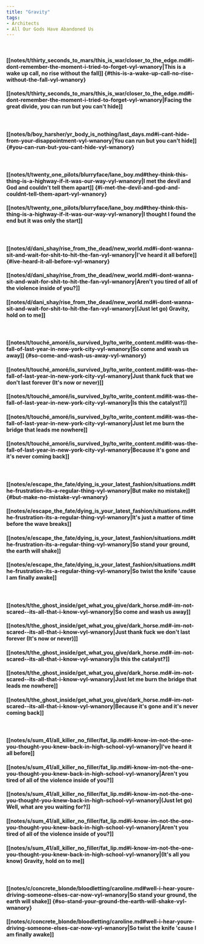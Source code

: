 ```yaml
---
title: "Gravity"
tags:
- Architects
- All Our Gods Have Abandoned Us
---
```

&nbsp;
#### [[notes/t/thirty_seconds_to_mars/this_is_war/closer_to_the_edge.md#i-dont-remember-the-moment-i-tried-to-forget-vyl-wnanory|This is a wake up call, no rise without the fall]] {#this-is-a-wake-up-call-no-rise-without-the-fall-vyl-wnanory}
#### [[notes/t/thirty_seconds_to_mars/this_is_war/closer_to_the_edge.md#i-dont-remember-the-moment-i-tried-to-forget-vyl-wnanory|Facing the great divide, you can run but you can't hide]]
&nbsp;
#### [[notes/b/boy_harsher/yr_body_is_nothing/last_days.md#i-cant-hide-from-your-disappointment-vyl-wnanory|You can run but you can't hide]] {#you-can-run-but-you-cant-hide-vyl-wnanory}
&nbsp;
#### [[notes/t/twenty_one_pilots/blurryface/lane_boy.md#they-think-this-thing-is-a-highway-if-it-was-our-way-vyl-wnanory|I met the devil and God and couldn't tell them apart]] {#i-met-the-devil-and-god-and-couldnt-tell-them-apart-vyl-wnanory}
#### [[notes/t/twenty_one_pilots/blurryface/lane_boy.md#they-think-this-thing-is-a-highway-if-it-was-our-way-vyl-wnanory|I thought I found the end but it was only the start]]
&nbsp;
#### [[notes/d/dani_shay/rise_from_the_dead/new_world.md#i-dont-wanna-sit-and-wait-for-shit-to-hit-the-fan-vyl-wnanory|I've heard it all before]] {#ive-heard-it-all-before-vyl-wnanory}
#### [[notes/d/dani_shay/rise_from_the_dead/new_world.md#i-dont-wanna-sit-and-wait-for-shit-to-hit-the-fan-vyl-wnanory|Aren't you tired of all of the violence inside of you?]]
#### [[notes/d/dani_shay/rise_from_the_dead/new_world.md#i-dont-wanna-sit-and-wait-for-shit-to-hit-the-fan-vyl-wnanory|(Just let go) Gravity, hold on to me]]
&nbsp;
#### [[notes/t/touché_amoré/is_survived_by/to_write_content.md#it-was-the-fall-of-last-year-in-new-york-city-vyl-wnanory|So come and wash us away]] {#so-come-and-wash-us-away-vyl-wnanory}
#### [[notes/t/touché_amoré/is_survived_by/to_write_content.md#it-was-the-fall-of-last-year-in-new-york-city-vyl-wnanory|Just thank fuck that we don't last forever (It's now or never)]]
#### [[notes/t/touché_amoré/is_survived_by/to_write_content.md#it-was-the-fall-of-last-year-in-new-york-city-vyl-wnanory|Is this the catalyst?]]
#### [[notes/t/touché_amoré/is_survived_by/to_write_content.md#it-was-the-fall-of-last-year-in-new-york-city-vyl-wnanory|Just let me burn the bridge that leads me nowhere]]
#### [[notes/t/touché_amoré/is_survived_by/to_write_content.md#it-was-the-fall-of-last-year-in-new-york-city-vyl-wnanory|Because it's gone and it's never coming back]]
&nbsp;
#### [[notes/e/escape_the_fate/dying_is_your_latest_fashion/situations.md#the-frustration-its-a-regular-thing-vyl-wnanory|But make no mistake]] {#but-make-no-mistake-vyl-wnanory}
#### [[notes/e/escape_the_fate/dying_is_your_latest_fashion/situations.md#the-frustration-its-a-regular-thing-vyl-wnanory|It's just a matter of time before the wave breaks]]
#### [[notes/e/escape_the_fate/dying_is_your_latest_fashion/situations.md#the-frustration-its-a-regular-thing-vyl-wnanory|So stand your ground, the earth will shake]]
#### [[notes/e/escape_the_fate/dying_is_your_latest_fashion/situations.md#the-frustration-its-a-regular-thing-vyl-wnanory|So twist the knife 'cause I am finally awake]]
&nbsp;
#### [[notes/t/the_ghost_inside/get_what_you_give/dark_horse.md#-im-not-scared--its-all-that-i-know-vyl-wnanory|So come and wash us away]]
#### [[notes/t/the_ghost_inside/get_what_you_give/dark_horse.md#-im-not-scared--its-all-that-i-know-vyl-wnanory|Just thank fuck we don't last forever (It's now or never)]]
#### [[notes/t/the_ghost_inside/get_what_you_give/dark_horse.md#-im-not-scared--its-all-that-i-know-vyl-wnanory|Is this the catalyst?]]
#### [[notes/t/the_ghost_inside/get_what_you_give/dark_horse.md#-im-not-scared--its-all-that-i-know-vyl-wnanory|Just let me burn the bridge that leads me nowhere]]
#### [[notes/t/the_ghost_inside/get_what_you_give/dark_horse.md#-im-not-scared--its-all-that-i-know-vyl-wnanory|Because it's gone and it's never coming back]]
&nbsp;
#### [[notes/s/sum_41/all_killer_no_filler/fat_lip.md#i-know-im-not-the-one-you-thought-you-knew-back-in-high-school-vyl-wnanory|I've heard it all before]]
#### [[notes/s/sum_41/all_killer_no_filler/fat_lip.md#i-know-im-not-the-one-you-thought-you-knew-back-in-high-school-vyl-wnanory|Aren't you tired of all of the violence inside of you?]]
#### [[notes/s/sum_41/all_killer_no_filler/fat_lip.md#i-know-im-not-the-one-you-thought-you-knew-back-in-high-school-vyl-wnanory|(Just let go) Well, what are you waiting for?]]
#### [[notes/s/sum_41/all_killer_no_filler/fat_lip.md#i-know-im-not-the-one-you-thought-you-knew-back-in-high-school-vyl-wnanory|Aren't you tired of all of the violence inside of you?]]
#### [[notes/s/sum_41/all_killer_no_filler/fat_lip.md#i-know-im-not-the-one-you-thought-you-knew-back-in-high-school-vyl-wnanory|(It's all you know) Gravity, hold on to me]]
&nbsp;
#### [[notes/c/concrete_blonde/bloodletting/caroline.md#well-i-hear-youre-driving-someone-elses-car-now-vyl-wnanory|So stand your ground, the earth will shake]] {#so-stand-your-ground-the-earth-will-shake-vyl-wnanory}
#### [[notes/c/concrete_blonde/bloodletting/caroline.md#well-i-hear-youre-driving-someone-elses-car-now-vyl-wnanory|So twist the knife 'cause I am finally awake]]
